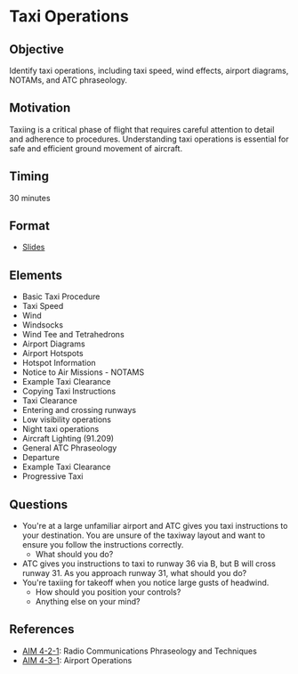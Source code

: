 # Taxi Operations

## Objective

Identify taxi operations, including taxi speed, wind effects, airport diagrams, NOTAMs, and ATC phraseology.

## Motivation

Taxiing is a critical phase of flight that requires careful attention to detail and adherence to procedures. Understanding taxi operations is essential for safe and efficient ground movement of aircraft.

## Timing

30 minutes

## Format

- [Slides](/slides/taxi-operations.pdf)

## Elements

- Basic Taxi Procedure
- Taxi Speed
- Wind
- Windsocks
- Wind Tee and Tetrahedrons
- Airport Diagrams
- Airport Hotspots
- Hotspot Information
- Notice to Air Missions - NOTAMS
- Example Taxi Clearance
- Copying Taxi Instructions
- Taxi Clearance
- Entering and crossing runways
- Low visibility operations
- Night taxi operations
- Aircraft Lighting (91.209)
- General ATC Phraseology
- Departure
- Example Taxi Clearance
- Progressive Taxi

## Questions

- You're at a large unfamiliar airport and ATC gives you taxi instructions to your destination. You are unsure of the taxiway layout and want to ensure you follow the instructions correctly.
  - What should you do?
- ATC gives you instructions to taxi to runway 36 via B, but B will cross runway 31. As you approach runway 31, what should you do?
- You're taxiing for takeoff when you notice large gusts of headwind.
  - How should you position your controls?
  - Anything else on your mind?

## References

- [AIM 4-2-1](/_references/AIM/4-2-1): Radio Communications Phraseology and Techniques
- [AIM 4-3-1](/_references/AIM/4-3-1): Airport Operations
